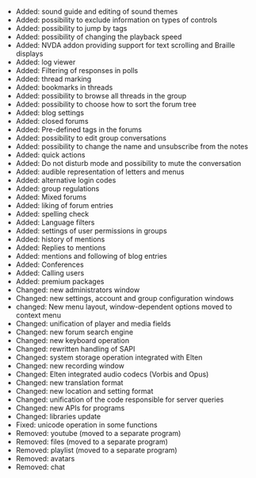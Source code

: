 - Added: sound guide and editing of sound themes
- Added: possibility to exclude information on types of controls
- Added: possibility to jump by tags
- Added: possibility of changing the playback speed
- Added: NVDA addon providing support for text scrolling and Braille displays
- Added: log viewer
- Added: Filtering of responses in polls
- Added: thread marking
- Added: bookmarks in threads
- Added: possibility to browse all threads in the group
- Added: possibility to choose how to sort the forum tree
- Added: blog settings
- Added: closed forums
- Added: Pre-defined tags in the forums
- Added: possibility to edit group conversations
- Added: possibility to change the name and unsubscribe from the notes
- Added: quick actions
- Added: Do not disturb mode and possibility to mute the conversation
- Added: audible representation of letters and menus
- Added: alternative login codes
- Added: group regulations
- Added: Mixed forums
- Added: liking of forum entries
- Added: spelling check
- Added: Language filters
- Added: settings of user permissions in groups
- Added: history of mentions
- Added: Replies to mentions
- Added: mentions and following of blog entries
- Added: Conferences
- Added: Calling users
- Added: premium packages
- Changed: new administrators window
- Changed: new settings, account and group configuration windows
- changed: New menu layout, window-dependent options moved to context menu
- Changed: unification of player and media fields
- Changed: new forum search engine
- Changed: new keyboard operation
- Changed: rewritten handling of SAPI
- Changed: system storage operation integrated with Elten
- Changed: new recording window
- Changed: Elten integrated audio codecs (Vorbis and Opus)
- Changed: new translation format
- Changed: new location and setting format
- Changed: unification of the code responsible for server queries
- Changed: new APIs for programs
- Changed: libraries update
- Fixed: unicode operation in some functions
- Removed: youtube (moved to a separate program)
- Removed: files (moved to a separate program)
- Removed: playlist (moved to a separate program)
- Removed: avatars
- Removed: chat